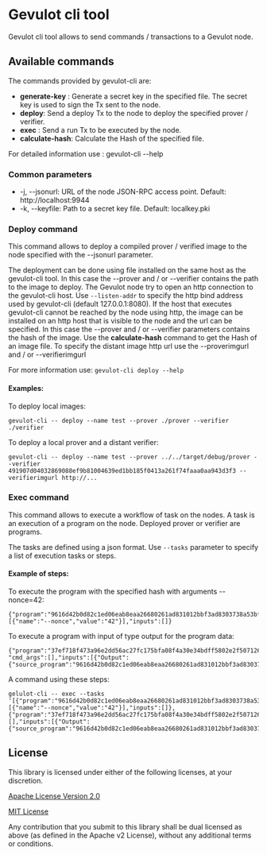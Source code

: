 # Gevulot cli tool

Gevulot cli tool allows to send commands / transactions to a Gevulot node.

## Available commands

The commands provided by gevulot-cli are:
 * **generate-key** : Generate a secret key in the specified file. The secret key is used to sign the Tx sent to the node.
 * **deploy**: Send a deploy Tx to the node to deploy the specified prover / verifier.
 * **exec** : Send a run Tx to be executed by the node.
 * **calculate-hash**: Calculate the Hash of the specified file.

 For detailed information use : gevulot-cli --help

### Common parameters

 * -j, --jsonurl: URL of the node JSON-RPC access point. Default: http://localhost:9944
 * -k, --keyfile: Path to a secret key file. Default: localkey.pki

### Deploy command

This command allows to deploy a compiled prover / verified image to the node specified with the --jsonurl parameter.

The deployment can be done using file installed on the same host as the gevulot-cli tool. In this case the --prover and / or --verifier contains the path to the image to deploy. The Gevulot node try to open an http connection to the gevulot-cli host. Use `--listen-addr` to specify the http bind address used by gevulot-cli (default 127.0.0.1:8080). 
If the host that executes gevulot-cli cannot be reached by the node using http, the image can be installed on an http host that is visible to the node and the url can be specified. In this case the --prover and / or --verifier parameters contains the hash of the image. Use the **calculate-hash** command to get the Hash of an image file. To specify the distant image http url use the --proverimgurl and / or --verifierimgurl 

For more information use: `gevulot-cli deploy --help`

#### Examples:

To deploy local images: 
```
gevulot-cli -- deploy --name test --prover ./prover --verifier ./verifier
```

To deploy a local prover and a distant verifier: 
```
gevulot-cli -- deploy --name test --prover ../../target/debug/prover --verifier 491907d04032869088ef9b81004639ed1bb185f0413a261f74faaa0aa943d3f3 --verifierimgurl http://...
```

### Exec command

This command allows to execute a workflow of task on the nodes. A task is an execution of a program on the node. Deployed prover or verifier are programs.

The tasks are defined using a json format. Use `--tasks` parameter to specify a list of execution tasks or steps.

#### Example of steps:

To execute the program with the specified hash with arguments --nonce=42: 
```
{"program":"9616d42b0d82c1ed06eab8eaa26680261ad831012bbf3ad8303738a53bf85c7c","cmd_args":[{"name":"--nonce","value":"42"}],"inputs":[]}
```

To execute a program with input of type output for the program data: 
```
{"program":"37ef718f473a96e2dd56ac27fc175bfa08f4a30e34bdff5802e2f5071265a942", "cmd_args":[],"inputs":[{"Output":{"source_program":"9616d42b0d82c1ed06eab8eaa26680261ad831012bbf3ad8303738a53bf85c7c","file_name":"/workspace/proof.dat"}}]}
```

A command using these steps:
```
gelulot-cli -- exec --tasks '[{"program":"9616d42b0d82c1ed06eab8eaa26680261ad831012bbf3ad8303738a53bf85c7c","cmd_args":[{"name":"--nonce","value":"42"}],"inputs":[]},{"program":"37ef718f473a96e2dd56ac27fc175bfa08f4a30e34bdff5802e2f5071265a942","cmd_args":[],"inputs":[{"Output":{"source_program":"9616d42b0d82c1ed06eab8eaa26680261ad831012bbf3ad8303738a53bf85c7c","file_name":"/workspace/proof.dat"}}]}]'
```

## License

This library is licensed under either of the following licenses, at your discretion.

[Apache License Version 2.0](LICENSE-APACHE)

[MIT License](LICENSE-MIT)

Any contribution that you submit to this library shall be dual licensed as above (as defined in the Apache v2 License), without any additional terms or conditions.
